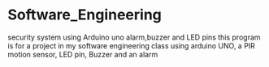 # Software_Engineering
security system using Arduino uno alarm,buzzer and LED pins
this program is for a project in my software engineering class using arduino UNO, a PIR motion sensor, LED pin, Buzzer and an alarm
